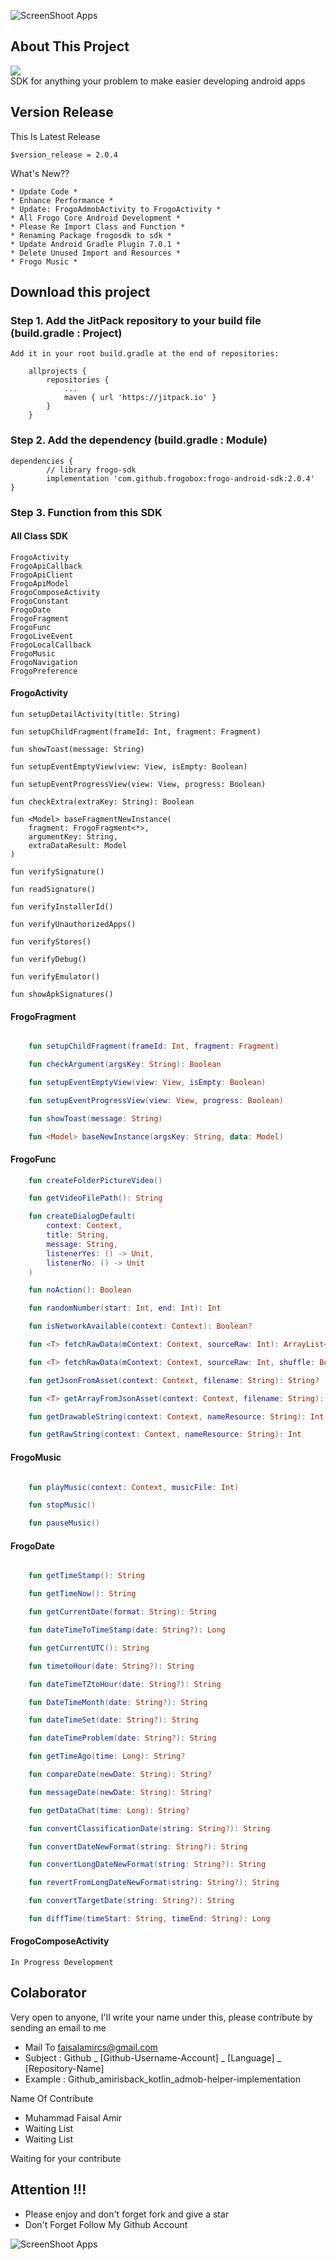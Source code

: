 ![ScreenShoot Apps](docs/image/ss_banner.png?raw=true)

## About This Project

[![](https://jitpack.io/v/frogobox/frogo-android-sdk.svg?style=flat-square)](https://jitpack.io/#frogobox/frogo-android-sdk) <br>
SDK for anything your problem to make easier developing android apps

## Version Release
This Is Latest Release

    $version_release = 2.0.4

What's New??

    * Update Code *
    * Enhance Performance *
    * Update: FrogoAdmobActivity to FrogoActivity *
    * All Frogo Core Android Development *
    * Please Re Import Class and Function *
    * Renaming Package frogosdk to sdk *
    * Update Android Gradle Plugin 7.0.1 *
    * Delete Unused Import and Resources *
    * Frogo Music *

## Download this project

### Step 1. Add the JitPack repository to your build file (build.gradle : Project)
    
    Add it in your root build.gradle at the end of repositories:
    
    	allprojects {
    		repositories {
    			...
    			maven { url 'https://jitpack.io' }
    		}
    	}
      
### Step 2. Add the dependency (build.gradle : Module)
    
    dependencies {
            // library frogo-sdk
            implementation 'com.github.frogobox:frogo-android-sdk:2.0.4'
    }

### Step 3. Function from this SDK

#### All Class SDK

    FrogoActivity
    FrogoApiCallback
    FrogoApiClient
    FrogoApiModel
    FrogoComposeActivity
    FrogoConstant
    FrogoDate
    FrogoFragment
    FrogoFunc
    FrogoLiveEvent
    FrogoLocalCallback
    FrogoMusic
    FrogoNavigation
    FrogoPreference

#### FrogoActivity

    fun setupDetailActivity(title: String)

    fun setupChildFragment(frameId: Int, fragment: Fragment)

    fun showToast(message: String)

    fun setupEventEmptyView(view: View, isEmpty: Boolean)

    fun setupEventProgressView(view: View, progress: Boolean)

    fun checkExtra(extraKey: String): Boolean

    fun <Model> baseFragmentNewInstance(
        fragment: FrogoFragment<*>,
        argumentKey: String,
        extraDataResult: Model
    )

    fun verifySignature()

    fun readSignature()

    fun verifyInstallerId()

    fun verifyUnauthorizedApps()

    fun verifyStores()

    fun verifyDebug()

    fun verifyEmulator()

    fun showApkSignatures()

#### FrogoFragment
```kotlin

    fun setupChildFragment(frameId: Int, fragment: Fragment)

    fun checkArgument(argsKey: String): Boolean

    fun setupEventEmptyView(view: View, isEmpty: Boolean)

    fun setupEventProgressView(view: View, progress: Boolean)

    fun showToast(message: String)

    fun <Model> baseNewInstance(argsKey: String, data: Model)
```
#### FrogoFunc

```kotlin
    fun createFolderPictureVideo()

    fun getVideoFilePath(): String

    fun createDialogDefault(
        context: Context,
        title: String,
        message: String,
        listenerYes: () -> Unit,
        listenerNo: () -> Unit
    )

    fun noAction(): Boolean

    fun randomNumber(start: Int, end: Int): Int

    fun isNetworkAvailable(context: Context): Boolean?

    fun <T> fetchRawData(mContext: Context, sourceRaw: Int): ArrayList<T>

    fun <T> fetchRawData(mContext: Context, sourceRaw: Int, shuffle: Boolean): ArrayList<T>

    fun getJsonFromAsset(context: Context, filename: String): String?

    fun <T> getArrayFromJsonAsset(context: Context, filename: String): MutableList<T>

    fun getDrawableString(context: Context, nameResource: String): Int

    fun getRawString(context: Context, nameResource: String): Int
```

#### FrogoMusic

```kotlin

    fun playMusic(context: Context, musicFile: Int)

    fun stopMusic()

    fun pauseMusic()
```

#### FrogoDate

```kotlin

    fun getTimeStamp(): String

    fun getTimeNow(): String

    fun getCurrentDate(format: String): String

    fun dateTimeToTimeStamp(date: String?): Long

    fun getCurrentUTC(): String

    fun timetoHour(date: String?): String

    fun dateTimeTZtoHour(date: String?): String

    fun DateTimeMonth(date: String?): String

    fun dateTimeSet(date: String?): String

    fun dateTimeProblem(date: String?): String

    fun getTimeAgo(time: Long): String?

    fun compareDate(newDate: String): String?

    fun messageDate(newDate: String): String?

    fun getDataChat(time: Long): String?

    fun convertClassificationDate(string: String?): String

    fun convertDateNewFormat(string: String?): String

    fun convertLongDateNewFormat(string: String?): String

    fun revertFromLongDateNewFormat(string: String?): String

    fun convertTargetDate(string: String?): String

    fun diffTime(timeStart: String, timeEnd: String): Long
```

#### FrogoComposeActivity

    In Progress Development


## Colaborator
Very open to anyone, I'll write your name under this, please contribute by sending an email to me

- Mail To faisalamircs@gmail.com
- Subject : Github _ [Github-Username-Account] _ [Language] _ [Repository-Name]
- Example : Github_amirisback_kotlin_admob-helper-implementation

Name Of Contribute
- Muhammad Faisal Amir
- Waiting List
- Waiting List

Waiting for your contribute

## Attention !!!
- Please enjoy and don't forget fork and give a star
- Don't Forget Follow My Github Account


![ScreenShoot Apps](docs/image/mad_score.png?raw=true)
